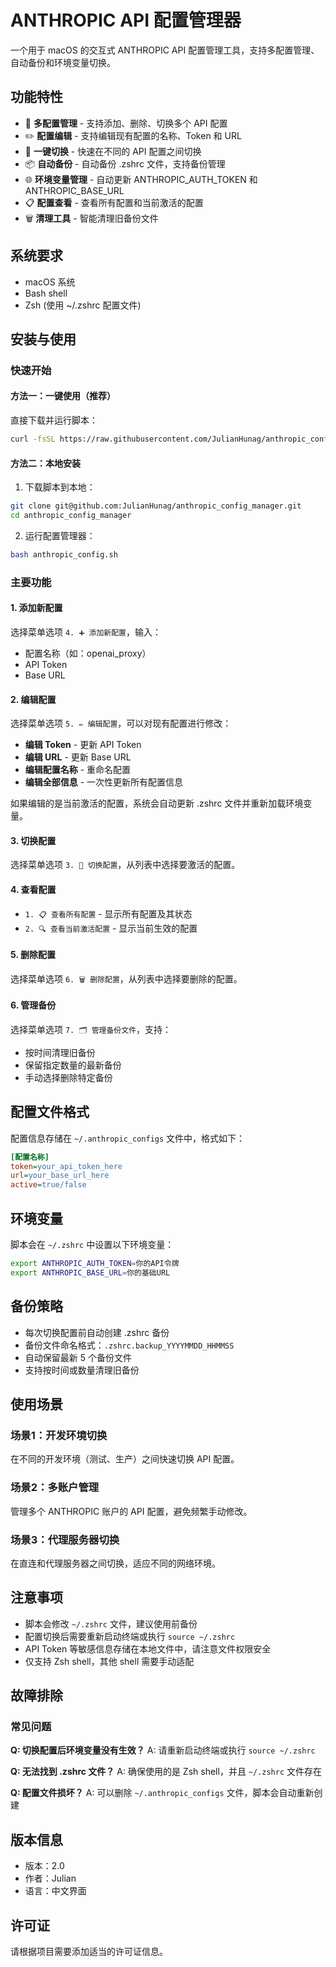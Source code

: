 # ANTHROPIC API 配置管理器

一个用于 macOS 的交互式 ANTHROPIC API 配置管理工具，支持多配置管理、自动备份和环境变量切换。

## 功能特性

- 🔧 **多配置管理** - 支持添加、删除、切换多个 API 配置
- ✏️ **配置编辑** - 支持编辑现有配置的名称、Token 和 URL
- 🔄 **一键切换** - 快速在不同的 API 配置之间切换
- 📦 **自动备份** - 自动备份 .zshrc 文件，支持备份管理
- 🌐 **环境变量管理** - 自动更新 ANTHROPIC_AUTH_TOKEN 和 ANTHROPIC_BASE_URL
- 📋 **配置查看** - 查看所有配置和当前激活的配置
- 🗑️ **清理工具** - 智能清理旧备份文件

## 系统要求

- macOS 系统
- Bash shell
- Zsh (使用 ~/.zshrc 配置文件)

## 安装与使用

### 快速开始

#### 方法一：一键使用（推荐）
直接下载并运行脚本：
```bash
curl -fsSL https://raw.githubusercontent.com/JulianHunag/anthropic_config_manager/refs/heads/main/anthropic_config.sh | bash
```

#### 方法二：本地安装
1. 下载脚本到本地：
```bash
git clone git@github.com:JulianHunag/anthropic_config_manager.git
cd anthropic_config_manager
```

2. 运行配置管理器：
```bash
bash anthropic_config.sh
```

### 主要功能

#### 1. 添加新配置
选择菜单选项 `4. ➕ 添加新配置`，输入：
- 配置名称（如：openai_proxy）
- API Token
- Base URL

#### 2. 编辑配置
选择菜单选项 `5. ✏️ 编辑配置`，可以对现有配置进行修改：
- **编辑 Token** - 更新 API Token
- **编辑 URL** - 更新 Base URL
- **编辑配置名称** - 重命名配置
- **编辑全部信息** - 一次性更新所有配置信息

如果编辑的是当前激活的配置，系统会自动更新 .zshrc 文件并重新加载环境变量。

#### 3. 切换配置
选择菜单选项 `3. 🔄 切换配置`，从列表中选择要激活的配置。

#### 4. 查看配置
- `1. 📋 查看所有配置` - 显示所有配置及其状态
- `2. 🔍 查看当前激活配置` - 显示当前生效的配置

#### 5. 删除配置
选择菜单选项 `6. 🗑️ 删除配置`，从列表中选择要删除的配置。

#### 6. 管理备份
选择菜单选项 `7. 🗂️ 管理备份文件`，支持：
- 按时间清理旧备份
- 保留指定数量的最新备份
- 手动选择删除特定备份

## 配置文件格式

配置信息存储在 `~/.anthropic_configs` 文件中，格式如下：

```ini
[配置名称]
token=your_api_token_here
url=your_base_url_here
active=true/false
```

## 环境变量

脚本会在 `~/.zshrc` 中设置以下环境变量：

```bash
export ANTHROPIC_AUTH_TOKEN=你的API令牌
export ANTHROPIC_BASE_URL=你的基础URL
```

## 备份策略

- 每次切换配置前自动创建 .zshrc 备份
- 备份文件命名格式：`.zshrc.backup_YYYYMMDD_HHMMSS`
- 自动保留最新 5 个备份文件
- 支持按时间或数量清理旧备份

## 使用场景

### 场景1：开发环境切换
在不同的开发环境（测试、生产）之间快速切换 API 配置。

### 场景2：多账户管理
管理多个 ANTHROPIC 账户的 API 配置，避免频繁手动修改。

### 场景3：代理服务器切换
在直连和代理服务器之间切换，适应不同的网络环境。

## 注意事项

- 脚本会修改 `~/.zshrc` 文件，建议使用前备份
- 配置切换后需要重新启动终端或执行 `source ~/.zshrc`
- API Token 等敏感信息存储在本地文件中，请注意文件权限安全
- 仅支持 Zsh shell，其他 shell 需要手动适配

## 故障排除

### 常见问题

**Q: 切换配置后环境变量没有生效？**
A: 请重新启动终端或执行 `source ~/.zshrc`

**Q: 无法找到 .zshrc 文件？**
A: 确保使用的是 Zsh shell，并且 `~/.zshrc` 文件存在

**Q: 配置文件损坏？**
A: 可以删除 `~/.anthropic_configs` 文件，脚本会自动重新创建

## 版本信息

- 版本：2.0
- 作者：Julian
- 语言：中文界面

## 许可证

请根据项目需要添加适当的许可证信息。